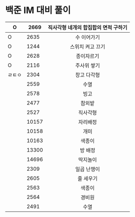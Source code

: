 # 백준 IM 대비 풀이

| O    | 2669  | 직사각형 네개의 합집합의 면적 구하기 |
| ---- | ----- | :----------------------------------: |
| O    | 2635  |             수 이어가기              |
| O    | 1244  |           스위치 켜고 끄기           |
| O    | 2628  |              종이자르기              |
| O    | 2116  |             주사위 쌓기              |
|ㄹㅌㅇ| 2304  |             창고 다각형              |
|      | 2559  |                 수열                 |
|      | 2578  |                 빙고                 |
|      | 2477  |                참외밭                |
|      | 2527  |               직사각형               |
|      | 10157 |               자리배정               |
|      | 10158 |                 개미                 |
|      | 10163 |                색종이                |
|      | 13300 |               방 배정                |
|      | 14696 |               딱지놀이               |
|      | 2309  |             일곱 난쟁이              |
|      | 2605  |              줄 세우기               |
|      | 2563  |                색종이                |
|      | 2564  |                경비원                |
|      | 2491  |                 수열                 |